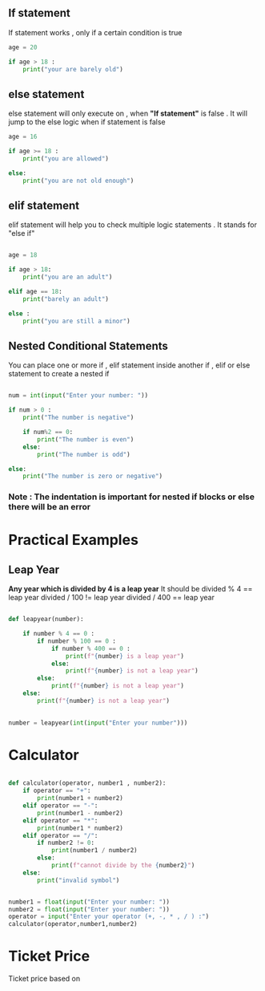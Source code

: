 
## If statement 
If statement works , only if a certain condition is true 
```python
age = 20

if age > 18 :
	print("your are barely old")
```

## else statement 
else statement will only execute on , when **"If statement"** is false . It will jump to the else logic when if statement is false 

```python
age = 16

if age >= 18 :
	print("you are allowed")

else:
	print("you are not old enough")
```

## elif statement

elif statement will help you to check multiple logic statements . It stands for "else if"

```python

age = 18

if age > 18:
	print("you are an adult")

elif age == 18:
	print("barely an adult")

else :
	print("you are still a minor")
```

## Nested Conditional Statements 

You can place one or more if , elif statement inside another if , elif  or else statement to create a nested if 

```python

num = int(input("Enter your number: "))

if num > 0 :
	print("The number is negative")

	if num%2 == 0:
		print("The number is even")
	else:
		print("The number is odd")

else:
	print("The number is zero or negative")
```



### Note : The indentation is important for nested if blocks or else there will be an error 
# Practical Examples 


## Leap Year 

**Any year which is divided by 4  is a leap year**
It should be divided  % 4 ==  leap year
divided / 100 != leap year
divided / 400 == leap year

```python

def leapyear(number):

	if number % 4 == 0 :
		if number % 100 == 0 :
			if number % 400 == 0 :
				print(f"{number} is a leap year")
			else:
				print(f"{number} is not a leap year")
		else:
			print(f"{number} is not a leap year")
	else:
		print(f"{number} is not a leap year")
		

number = leapyear(int(input("Enter your number")))

```


# Calculator 

```python

def calculator(operator, number1 , number2):
	if operator == "+":
		print(number1 + number2)
	elif operator == "-":
		print(number1 - number2)
	elif operator == "*":
		print(number1 * number2)
	elif operator == "/":
		if number2 != 0:
			print(number1 / number2)
		else:
			print(f"cannot divide by the {number2}")
	else:
		print("invalid symbol")


number1 = float(input("Enter your number: "))
number2 = float(input("Enter your number: "))
operator = input("Enter your operator (+, -, * , / ) :")
calculator(operator,number1,number2)

```


# Ticket Price

Ticket price based on